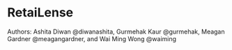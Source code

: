 # RetaiLense

Authors: Ashita Diwan @diwanashita, Gurmehak Kaur @gurmehak, Meagan Gardner @meagangardner, and Wai Ming Wong @waiming
